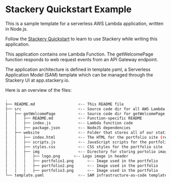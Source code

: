 # Stackery Quickstart Example

This is a sample template for a serverless AWS Lambda application, written in Node.js.

Follow the [Stackery Quickstart](https://docs.stackery.io/docs/tutorials/quickstart/) to learn to use Stackery while writing this application.

This application contains one Lambda Function.  The getWelcomePage function
responds to web request events from an API Gateway endpoint.

The application architecture is defined in template.yaml, a Serverless
Application Model (SAM) template which can be managed through the Stackery UI
at app.stackery.io.

Here is an overview of the files:

```bash
.
├── README.md                   <-- This README file
├── src                         <-- Source code dir for all AWS Lambda functions
│   ├── getWelcomePage          <-- Source code dir for getWelcomePage function
│   │   ├── README.md           <-- Function-specific README
│   │   ├── index.js            <-- Lambda function code
│   │   ├── package.json        <-- NodeJS dependencies
│   ├── website                 <-- Folder that stores all of our static website assets
│   │   ├── index.html          <-- The HTML for the portfolio site (renamed from `welcome.html`)
│   │   ├── scripts.js          <-- JavaScript scripts for the portfolio site
│   │   ├── styles.css          <-- CSS styles for the portfolio site
│   │   ├── img                 <-- Directory for storing portolio image files
│   │   │   ├── logo.png      <-- Logo image in header
│   │   │   ├── portfolio1.png      <-- Image used in the portfolio
│   │   │   ├── portfolio2.png      <-- Image used in the portfolio
│   │   │   ├── portfolio3.png      <-- Image used in the portfolio
└── template.yaml               <-- SAM infrastructure-as-code template
```

